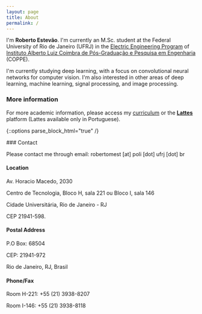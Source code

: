 ```yaml
---
layout: page
title: About
permalink: /
---
```


I'm **Roberto Estevão**. I'm currently an M.Sc. student at the Federal University of Rio de Janeiro (UFRJ) in the [Electric Engineering Program](http://www.pee.ufrj.br) of [Instituto Alberto Luiz Coimbra de Pós-Graduação e Pesquisa em Engenharia](http://coppe.ufrj.br) (COPPE).

I'm currently studying deep learning, with a focus on convolutional neural networks for computer vision. I'm also interested in other areas of deep learning, machine learning, signal processing, and image processing.

### More information

For more academic information, please access my [curriculum](/cv) or the [**Lattes**](http://lattes.cnpq.br/6403520018476116) platform (Lattes available only in Portuguese).

{::options parse_block_html="true" /}
<div class="contact">
### Contact

Please contact me through email: robertomest [at] poli [dot] ufrj [dot] br

#### Location

Av. Horacio Macedo, 2030

Centro de Tecnologia, Bloco H, sala 221 ou Bloco I, sala 146

Cidade Universitária, Rio de Janeiro - RJ

CEP 21941-598.

#### Postal Address
P.O Box: 68504

CEP: 21941-972

Rio de Janeiro, RJ, Brasil

#### Phone/Fax
Room H-221: +55 (21) 3938-8207

Room I-146: +55 (21) 3938-8118

</div>
